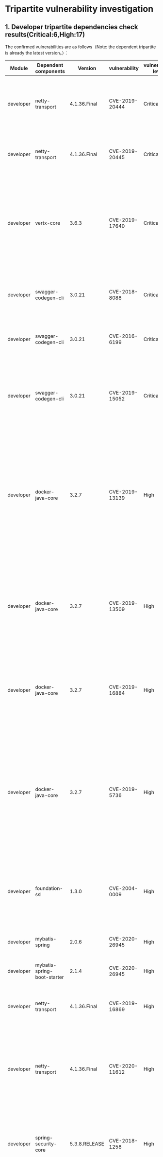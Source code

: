 # Tripartite vulnerability investigation

## 1. Developer tripartite dependencies check results(Critical:6,High:17)

The confirmed vulnerabilities are as follows（Note: the dependent tripartite is already the latest version。）：

| Module      |  Dependent components  |Version| vulnerability|  vulnerability level            |   vulnerability description |  resolved or not |    Description    |
| ---------| --------------------|----------------------|----------------|----------------- |----------------|-----------------|---------------------------------|
|developer| netty-transport  | 4.1.36.Final | CVE-2019-20444  |  Critical        |HttpObjectDecoder.java in Netty before 4.1.44 allows an HTTP header that lacks a colon, which might be interpreted as a separate header with an incorrect syntax, or might be interpreted as an "invalid fold." | no        | servicecomb 1.3.0 Passively dependent tripartite     |
|developer| netty-transport  | 4.1.36.Final | CVE-2019-20445  |  Critical        |HttpObjectDecoder.java in Netty before 4.1.44 allows a Content-Length header to be accompanied by a second Content-Length header, or by a Transfer-Encoding header.| no| servicecomb 1.3.0 Passively dependent tripartite     |
|developer| vertx-core  | 3.6.3 | CVE-2019-17640  |  Critical        |TIn Eclipse Vert.x 3.4.x up to 3.9.4, 4.0.0.milestone1, 4.0.0.milestone2, 4.0.0.milestone3, 4.0.0.milestone4, 4.0.0.milestone5, 4.0.0.Beta1, 4.0.0.Beta2, and 4.0.0.Beta3, StaticHandler doesn't correctly processes back slashes on Windows Operating systems, allowing, escape the webroot folder to the current working directory | no| servicecomb 1.3.0 Passively dependent tripartite     |
|developer|swagger-codegen-cli  | 3.0.21 | CVE-2018-8088 |  Critical        |Netty before 4.1.42.Final mishandles whitespace before the colon in HTTP headers (such as a "Transfer-Encoding : chunked" line), which leads to HTTP request smuggling. | no| Its dependencies are not found in the project dependency tree     |
|developer|swagger-codegen-cli  | 3.0.21 | CVE-2016-6199 |  Critical        |ObjectSocketWrapper.java in Gradle 2.12 allows remote attackers to execute arbitrary code via a crafted serialized object.| no| Its dependencies are not found in the project dependency tree     |
|developer|swagger-codegen-cli  | 3.0.21 | CVE-2019-15052 |  Critical        |he HTTP client in Gradle before 5.6 sends authentication credentials originally destined for the configured host. If that host returns a 30x redirect, Gradle also sends those credentials to all subsequent hosts that the request redirects to. This is similar to CVE-2018-1000007. | no| Its dependencies are not found in the project dependency tree     |
|developer|docker-java-core  | 3.2.7 | CVE-2019-13139 |  High|	In Docker before 18.09.4, an attacker who is capable of supplying or manipulating the build path for the "docker build" command would be able to gain command execution. An issue exists in the way "docker build" processes remote git URLs, and results in command injection into the underlying "git clone" command, leading to code execution in the context of the user executing the "docker build" command. This occurs because git ref can be misinterpreted as a flag. | no| Already the latest version     |
|developer|docker-java-core  | 3.2.7 | CVE-2019-13509 |  High|	In Docker CE and EE before 18.09.8 (as well as Docker EE before 17.06.2-ee-23 and 18.x before 18.03.1-ee-10), Docker Engine in debug mode may sometimes add secrets to the debug log. This applies to a scenario where docker stack deploy is run to redeploy a stack that includes (non external) secrets. It potentially applies to other API users of the stack API if they resend the secret. | no| Already the latest version     |
|developer|docker-java-core  | 3.2.7 | CVE-2019-16884 |  High|	runc through 1.0.0-rc8, as used in Docker through 19.03.2-ce and other products, allows AppArmor restriction bypass because libcontainer/rootfs_linux.go incorrectly checks mount targets, and thus a malicious Docker image can mount over a /proc directory.| no| Already the latest version     |
|developer|docker-java-core  | 3.2.7 | CVE-2019-5736 |  High|	runc through 1.0-rc6, as used in Docker before 18.09.2 and other products, allows attackers to overwrite the host runc binary (and consequently obtain host root access) by leveraging the ability to execute a command as root within one of these types of containers: (1) a new container with an attacker-controlled image, or (2) an existing container, to which the attacker previously had write access, that can be attached with docker exec. This occurs because of file-descriptor mishandling, related to /proc/self/exe. | no| Already the latest version     |
|developer|foundation-ssl  | 1.3.0 | CVE-2004-0009 |  High|	Apache-SSL 1.3.28+1.52 and earlier, with SSLVerifyClient set to 1 or 3 and SSLFakeBasicAuth enabled, allows remote attackers to forge a client certificate by using basic authentication with the "one-line DN" of the target user. | no| servicecomb 1.3.0 Passively dependent tripartite     |
|developer|mybatis-spring  | 2.0.6 | CVE-2020-26945 |  High|	MyBatis before 3.5.6 mishandles deserialization of object streams. | no| mybatis-spring-boot-starter 2.1.4 Passively dependent tripartite     |
|developer|mybatis-spring-boot-starter  | 2.1.4 | CVE-2020-26945 |  High|	MyBatis before 3.5.6 mishandles deserialization of object streams. | no| Already the latest version     |
|developer|netty-transport  | 4.1.36.Final | CVE-2019-16869 |  High|	Netty before 4.1.42.Final mishandles whitespace before the colon in HTTP headers (such as a "Transfer-Encoding : chunked" line), which leads to HTTP request smuggling. | no| servicecomb 1.3.0 Passively dependent tripartite     |
|developer|netty-transport  | 4.1.36.Final | CVE-2020-11612 |  High|	The ZlibDecoders in Netty 4.1.x before 4.1.46 allow for unbounded memory allocation while decoding a ZlibEncoded byte stream. An attacker could send a large ZlibEncoded byte stream to the Netty server, forcing the server to allocate all of its free memory to a single decoder. | no| servicecomb 1.3.0 Passively dependent tripartite     |
|developer| spring-security-core  | 5.3.8.RELEASE | CVE-2018-1258 |  High|	Spring Framework version 5.0.5 when used in combination with any versions of Spring Security contains an authorization bypass when using method security. An unauthorized malicious user can gain unauthorized access to methods that should be restricted. | no| Can only update to the highest version of 5.3, update to version 5.4.x, and you will get an error when you perform the test hard.     |
|developer| swagger-codegen-cli  | 3.0.21 | CVE-2020-25649 |  High| A flaw was found in FasterXML Jackson Databind, where it did not have entity expansion secured properly. This flaw allows vulnerability to XML external entity (XXE) attacks. The highest threat from this vulnerability is data integrity. | no| Its dependencies are not found in the project dependency tree     |
|developer| swagger-codegen-cli  | 3.0.21 | CVE-2019-10086 |  High| In Apache Commons Beanutils 1.9.2, a special BeanIntrospector class was added which allows suppressing the ability for an attacker to access the classloader via the class property available on all Java objects. We, however were not using this by default characteristic of the PropertyUtilsBean. | no| Its dependencies are not found in the project dependency tree     |
|developer| swagger-codegen-cli  | 3.0.21 | CVE-2017-1000207 |  High|  A vulnerability in Swagger-Parser's version <= 1.0.30 and Swagger codegen version <= 2.2.2 yaml parsing functionality results in arbitrary code being executed when a maliciously crafted yaml Open-API specification is parsed. This in particular, affects the 'generate' and 'validate' command in swagger-codegen (<= 2.2.2) and can lead to arbitrary code being executed when these commands are used on a well-crafted yaml specification. | no| Its dependencies are not found in the project dependency tree     |
|developer| swagger-codegen-cli  | 3.0.21 | CVE-2017-1000208 |  High|  A vulnerability in Swagger-Parser's (version <= 1.0.30) yaml parsing functionality results in arbitrary code being executed when a maliciously crafted yaml Open-API specification is parsed. This in particular, affects the 'generate' and 'validate' command in swagger-codegen (<= 2.2.2) and can lead to arbitrary code being executed when these commands are used on a well-crafted yaml specification. | no| Its dependencies are not found in the project dependency tree     |
|developer| swagger-codegen-cli  | 3.0.21 | CVE-2017-18640 |  High|  The Alias feature in SnakeYAML 1.18 allows entity expansion during a load operation, a related issue to CVE-2003-1564. | no| Its dependencies are not found in the project dependency tree     |
|developer| swagger-codegen-cli  | 3.0.21 | CVE-2020-11979 |  High|  As mitigation for CVE-2020-1945 Apache Ant 1.10.8 changed the permissions of temporary files it created so that only the current user was allowed to access them. Unfortunately the fixcrlf task deleted the temporary file and created a new one without said protection, effectively nullifying the effort. This would still allow an attacker to inject modified source files into the build process. | no| Its dependencies are not found in the project dependency tree     |
|developer| swagger-codegen-cli  | 3.0.21 |RETIREJSA prototype pollution vulnerability in handlebars is exploitable if an attacker can control the template |  High|  A prototype pollution vulnerability in handlebars is exploitable if an attacker can control the template | no| Its dependencies are not found in the project dependency tree     |

# Screenshots
## Critical        
![输入图片说明](https://images.gitee.com/uploads/images/2021/0326/153240_16b24ae3_5504908.png "严重.PNG")
## High
![输入图片说明](https://images.gitee.com/uploads/images/2021/0326/154519_d0131417_5504908.png "high-1.PNG")
![输入图片说明](https://images.gitee.com/uploads/images/2021/0326/154530_e6e11fd0_5504908.png "high-2.PNG")
